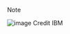 Note

![image](https://user-images.githubusercontent.com/69342162/150293991-ce1998a2-b8fa-499b-9e9b-50c0760193cc.png)
Credit IBM

